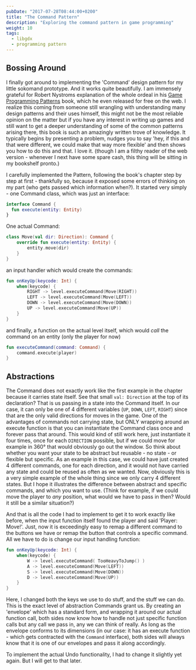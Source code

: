 ```yaml
---
pubDate: "2017-07-28T08:44:00+0200"
title: "The Command Pattern"
description: "Exploring the command pattern in game programming"
weight: 10
tags:
  - libgdx
  - programming pattern
---
```


## Bossing Around

I finally got around to implementing the 'Command' design pattern for my little
sokomand prototype. And it works quite beautifully. I am immensely grateful for
Robert Nystroms explanation of the whole ordeal in his
[Game Programming Patterns](http://gameprogrammingpatterns.com/) book, which he
even released for free on the web. I realize this coming from someone still
wrangling with understanding many design patterns and their uses himself, this
might not be the most reliable opinion on the matter but if you have any
interest in writing up games and still want to get a deeper understanding of
some of the common patterns arising there, this book is such an amazingly
written trove of knowledge.
It typically begins by presenting a problem, nudges you to say 'hey, if this and
that were different, we could make that way more flexible' and then shows you
how to do this and that. I love it. (though I am a filthy reader of the web
version - whenever I next have some spare cash, this thing will be sitting in my
bookshelf pronto.)

I carefully implemented the Pattern, following the book's chapter step by step
at first - thankfully so, because it exposed some errors of thinking on my part
(who gets passed which information when?). It started very simply - one Command
class, which was just an interface:

```kotlin
interface Command {
  fun execute(entity: Entity)
}
```

One actual Command:

```kotlin
class Move(val dir: Direction): Command {
    override fun execute(entity: Entity) {
        entity.move(dir)
    }
}
```

an input handler which would create the commands:

```kotlin
fun onKeyUp(keycode: Int) {
    when(keycode) {
        RIGHT -> level.executeCommand(Move(RIGHT))
        LEFT -> level.executeCommand(Move(LEFT))
        DOWN -> level.executeCommand(Move(DOWN))
        UP -> level.executeCommand(Move(UP))
    }
}
```

and finally, a function on the actual level itself, which would _call_ the
command on an entity (only the player for now)

```kotlin
fun executeCommand(command: Command) {
    command.execute(player)
}
```

## Abstractions

The Command does not exactly work like the first example in the chapter because
it carries state itself. See that small `val: Direction` at the top of its
declaration? That is us passing in a state into the Command itself. In our case,
it can only be one of 4 different variables (`UP`, `DOWN`, `LEFT`, `RIGHT`)
since that are the only valid directions for moves in the game. One of the
advantages of commands not carrying state, but ONLY wrapping around an execute
function is that you can instantiate the Command class once and forever pass
that around. This would kind of still work here, just instantiate it four times,
once for each `DIRECTION` possible, but if we could move for example in 360°
that would obviously go out the window. So think about whether you want your
state to be abstract but reusable - no state - or flexible but specific. As an
example in this case, we could have just created 4 different commands, one for
each direction, and it would not have carried any state and could be reused as
often as we wanted. Now, obviously this is a very simple example of the whole
thing since we only carry 4 different states. But I hope it illustrates the
difference between abstract and specific commands, and which you want to use.
(Think for example, if we could move the player to _any_ position, what would we
have to pass in then? Would it still be a similar situation?)

And that is all the code I had to implement to get it to work exactly like
before, when the input function itself found the player and said 'Player:
Move!'. Just, now it is exceedingly easy to remap a different command to the
buttons we have or remap the button that controls a specific command. All we
have to do is change our input handling function:

```kotlin
fun onKeyUp(keycode: Int) {
    when(keycode) {
        W -> level.executeCommand( TooHeavyToJump() )
        A -> level.executeCommand(Move(LEFT))
        S -> level.executeCommand(Move(DOWN))
        D -> level.executeCommand(Move(UP))
    }
}
```

Here, I changed both the keys we use to do stuff, and the stuff we can do. This
is the exact level of abstraction Commands grant us. By creating an 'envelope'
which has a standard form, and wrapping it around our actual function call, both
sides now know how to handle not just specific function calls but any call we
pass in, any we can think of really. As long as the envelope conforms to its
dimensions (in our case: it has an execute function - which gets contracted with
the `Command` interface), both sides will always know that it is one of our
envelopes and pass it along accordingly.

To implement the actual Undo functionality, I had to change it slightly yet
again. But I will get to that later.
